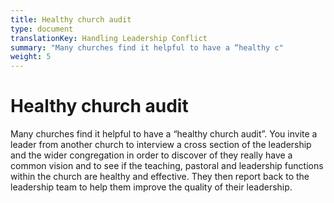 ```yaml
---
title: Healthy church audit
type: document
translationKey: Handling Leadership Conflict
summary: "Many churches find it helpful to have a “healthy c"
weight: 5
---
```

# Healthy church audit

Many churches find it helpful to have a “healthy church audit”. You invite a leader from another church to interview a cross section of the leadership and the wider congregation in order to discover of they really have a common vision and to see if the teaching, pastoral and leadership functions within the church are healthy and effective. They then report back to the leadership team to help them improve the quality of their leadership.
